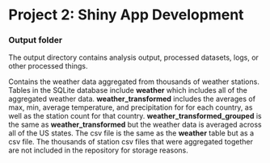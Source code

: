 # Project 2: Shiny App Development

### Output folder

The output directory contains analysis output, processed datasets, logs, or other processed things.

Contains the weather data aggregated from thousands of weather stations. Tables in the SQLite database include **weather** which includes all of the aggregated weather data. **weather_transformed** includes the averages of max, min, average temperature, and precipitation for for each country, as well as the station count for that country. **weather_transformed_grouped** is the same as **weather_transformed** but the weather data is averaged across all of the US states. The csv file is the same as the **weather** table but as a csv file. The thousands of station csv files that were aggregated together are not included in the repository for storage reasons. 

